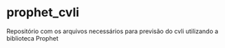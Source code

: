 # prophet_cvli
Repositório com os arquivos necessários para previsão do cvli utilizando a biblioteca Prophet
